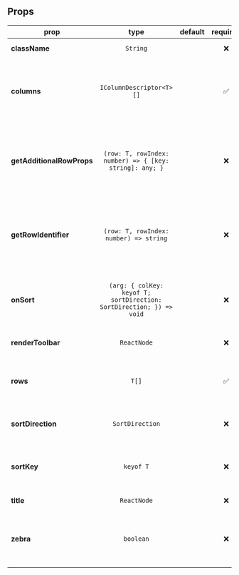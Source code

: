 



<!-- GENERATED:PROPS_TABLE:BEGIN -->
## Props
prop | type | default | required | description
---- | :----: | :-------: | :--------: | -----------
**className** | `String` |  | :x: | CSS classname
**columns** | `IColumnDescriptor<T>[]` |  | :white_check_mark: | How your columns will be rendered. See examples for details.
**getAdditionalRowProps** | `(row: T, rowIndex: number) => { [key: string]: any; }` |  | :x: | Gives you a chance to add props to each individual row. Eg, click handler.
**getRowIdentifier** | `(row: T, rowIndex: number) => string` |  | :x: | How individual rows are identified. It must return something unique for that row.
**onSort** | `(arg: { colKey: keyof T; sortDirection: SortDirection; }) => void` |  | :x: | Callback to handle when sort is clicked on some header.
**renderToolbar** | `ReactNode` |  | :x: | How to render the toolbar
**rows** | `T[]` |  | :white_check_mark: | Rows to display. All provided rows will be shown.
**sortDirection** | `SortDirection` |  | :x: | The currently sort direction.
**sortKey** | `keyof T` |  | :x: | The currently sorted column key.
**title** | `ReactNode` |  | :x: | Title of the table
**zebra** | `boolean` |  | :x: | Show alternating colors on rows. Does not effect header.
<!-- GENERATED:PROPS_TABLE:END -->



